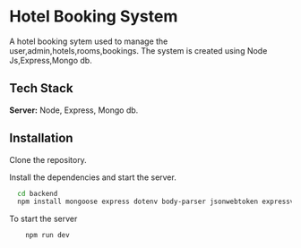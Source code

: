 
# Hotel Booking System 

A hotel booking sytem used to manage the user,admin,hotels,rooms,bookings. 
The system is created using Node Js,Express,Mongo db.

## Tech Stack



**Server:** Node, Express, Mongo db.


## Installation

Clone the repository.

Install the dependencies and start the server.
```bash
  cd backend
  npm install mongoose express dotenv body-parser jsonwebtoken expressvalidator.
```
To start the server
```bash
    npm run dev
```
    